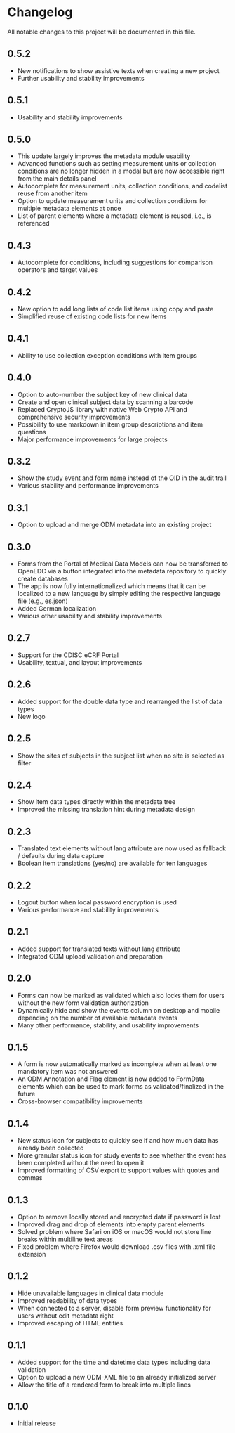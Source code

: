 # Changelog

All notable changes to this project will be documented in this file.

## 0.5.2

- New notifications to show assistive texts when creating a new project
- Further usability and stability improvements

## 0.5.1

- Usability and stability improvements

## 0.5.0

- This update largely improves the metadata module usability
- Advanced functions such as setting measurement units or collection conditions are no longer hidden in a modal but are now accessible right from the main details panel
- Autocomplete for measurement units, collection conditions, and codelist reuse from another item
- Option to update measurement units and collection conditions for multiple metadata elements at once
- List of parent elements where a metadata element is reused, i.e., is referenced

## 0.4.3

- Autocomplete for conditions, including suggestions for comparison operators and target values

## 0.4.2

- New option to add long lists of code list items using copy and paste
- Simplified reuse of existing code lists for new items

## 0.4.1

- Ability to use collection exception conditions with item groups

## 0.4.0

- Option to auto-number the subject key of new clinical data
- Create and open clinical subject data by scanning a barcode
- Replaced CryptoJS library with native Web Crypto API and comprehensive security improvements
- Possibility to use markdown in item group descriptions and item questions
- Major performance improvements for large projects

## 0.3.2

- Show the study event and form name instead of the OID in the audit trail
- Various stability and performance improvements

## 0.3.1

- Option to upload and merge ODM metadata into an existing project

## 0.3.0

- Forms from the Portal of Medical Data Models can now be transferred to OpenEDC via a button integrated into the metadata repository to quickly create databases
- The app is now fully internationalized which means that it can be localized to a new language by simply editing the respective language file (e.g., es.json)
- Added German localization
- Various other usability and stability improvements

## 0.2.7

- Support for the CDISC eCRF Portal
- Usability, textual, and layout improvements

## 0.2.6

- Added support for the double data type and rearranged the list of data types
- New logo

## 0.2.5

- Show the sites of subjects in the subject list when no site is selected as filter

## 0.2.4

- Show item data types directly within the metadata tree
- Improved the missing translation hint during metadata design

## 0.2.3

- Translated text elements without lang attribute are now used as fallback / defaults during data capture
- Boolean item translations (yes/no) are available for ten languages

## 0.2.2

- Logout button when local password encryption is used
- Various performance and stability improvements

## 0.2.1

- Added support for translated texts without lang attribute
- Integrated ODM upload validation and preparation

## 0.2.0

- Forms can now be marked as validated which also locks them for users without the new form validation authorization
- Dynamically hide and show the events column on desktop and mobile depending on the number of available metadata events
- Many other performance, stability, and usability improvements

## 0.1.5

- A form is now automatically marked as incomplete when at least one mandatory item was not answered
- An ODM Annotation and Flag element is now added to FormData elements which can be used to mark forms as validated/finalized in the future
- Cross-browser compatibility improvements

## 0.1.4

- New status icon for subjects to quickly see if and how much data has already been collected
- More granular status icon for study events to see whether the event has been completed without the need to open it
- Improved formatting of CSV export to support values with quotes and commas

## 0.1.3

- Option to remove locally stored and encrypted data if password is lost
- Improved drag and drop of elements into empty parent elements
- Solved problem where Safari on iOS or macOS would not store line breaks within multiline text areas
- Fixed problem where Firefox would download .csv files with .xml file extension

## 0.1.2

- Hide unavailable languages in clinical data module
- Improved readability of data types
- When connected to a server, disable form preview functionality for users without edit metadata right
- Improved escaping of HTML entities

## 0.1.1

- Added support for the time and datetime data types including data validation
- Option to upload a new ODM-XML file to an already initialized server
- Allow the title of a rendered form to break into multiple lines

## 0.1.0

- Initial release
